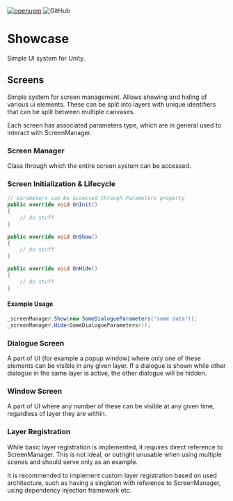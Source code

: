 [![openupm](https://img.shields.io/npm/v/net.samurai.showcase?label=openupm&registry_uri=https://package.openupm.com)](https://openupm.com/packages/net.samurai.showcase/) ![GitHub](https://img.shields.io/github/license/FrostySamurai/Showcase)

# Showcase
Simple UI system for Unity.

## Screens
Simple system for screen management. Allows showing and hiding of various ui elements. These can be split into layers with unique identifiers that can be split between multiple canvases.

Each screen has associated parameters type, which are in general used to interact with ScreenManager.

### Screen Manager
Class through which the entire screen system can be accessed.

### Screen Initialization & Lifecycle

```csharp
// parameters can be accessed through Parameters property
public override void OnInit()
{
	// do stuff
}

public override void OnShow()
{
	// do stuff
}

public override void OnHide()
{
	// do stuff
}
```

#### Example Usage
```csharp
_screenManager.Show(new SomeDialogueParameters("some data"));
_screenManager.Hide<SomeDialogueParameters>();
```

### Dialogue Screen
A part of UI (for example a popup window) where only one of these elements can be visible in any given layer. If a dialogue is shown while other dialogue in the same layer is active, the other dialogue will be hidden.

### Window Screen
A part of UI where any number of these can be visible at any given time, regardless of layer they are within.

### Layer Registration
While basic layer registration is implemented, it requires direct reference to ScreenManager. This is not ideal, or outright unusable when using multiple scenes and should serve only as an example.

It is recommended to implement custom layer registration based on used architecture, such as having a singleton with reference to ScreenManager, using dependency injection framework etc.